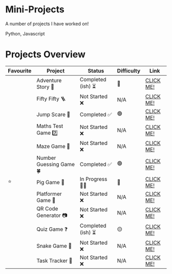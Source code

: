 # Mini-Projects
A number of projects I have worked on!

Python, Javascript



# Projects Overview

| Favourite     | Project                 | Status              | Difficulty            | Link                                                                                               |
|---------------|-------------------------|---------------------|-----------------------|----------------------------------------------------------------------------------------------------|
|               | Adventure Story 🌋      | Completed (ish) ⏳  | 🔴                    | [CLICK ME!](https://github.com/Uzy777/Python-Projects/tree/main/Adventure%20Story)                 |
|               | Fifty Fifty 🪜          | Not Started ❌      | N/A                   | [CLICK ME!](https://github.com/Uzy777/Python-Projects/tree/main/Fifty%20Fifty)                     |
|               | Jump Scare 👹           | Completed ✅        | 🟢                    | [CLICK ME!](https://github.com/Uzy777/Python-Projects/tree/main/Jump%20Scare)                      |
|               | Maths Test Game 7️⃣      | Not Started ❌      | N/A                   | [CLICK ME!](https://github.com/Uzy777/Python-Projects/tree/main/Maths%20Test%20Game)               |
|               | Maze Game 👣            | Not Started ❌      | N/A                   | [CLICK ME!](https://github.com/Uzy777/Python-Projects/tree/main/Maze%20Game)                       |
|               | Number Guessing Game 🍀 | Completed ✅        | 🟢                    | [CLICK ME!](https://github.com/Uzy777/Python-Projects/tree/main/Number%20Guessing%20Game)          |
| ⭐            | Pig Game 🐷             | In Progress 👨‍💻      | 🔴                    | [CLICK ME!](https://github.com/Uzy777/Python-Projects/tree/main/Pig%20Game)                        |
|               | Platformer Game 👨      | Not Started ❌      | N/A                   | [CLICK ME!](https://github.com/Uzy777/Python-Projects/tree/main/Platformer%20Game)                 |
|               | QR Code Generator 📷    | Not Started ❌      | N/A                   | [CLICK ME!](https://github.com/Uzy777/Python-Projects/tree/main/QR%20Code%20Generator)             |
|               | Quiz Game ❓            | Completed (ish) ⏳  | 🟡                    | [CLICK ME!](https://github.com/Uzy777/Python-Projects/tree/main/Quiz%20Game)                       |
|               | Snake Game 🐍           | Not Started ❌      | N/A                   | [CLICK ME!](https://github.com/Uzy777/Python-Projects/tree/main/Snake%20Game)                      |
|               | Task Tracker 📝         | Not Started ❌      | N/A                   | [CLICK ME!](https://github.com/Uzy777/Python-Projects/tree/main/Task%20Tracker)                    |

